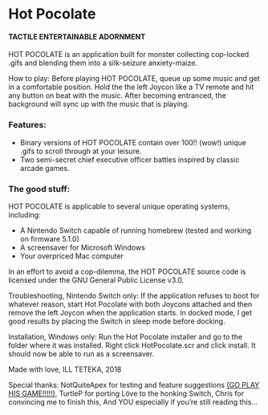 # Hot Pocolate
#### TACTILE ENTERTAINABLE ADORNMENT

HOT POCOLATE is an application built for monster collecting cop-locked .gifs and blending them into a silk-seizure anxiety-maize.

How to play: Before playing HOT POCOLATE, queue up some music and get in a comfortable position. Hold the the left Joycon like a TV remote and hit any button on beat with the music. After becoming entranced, the background will sync up with the music that is playing.

### Features:
  - Binary versions of HOT POCOLATE contain over 100!! (wow!) unique .gifs to scroll through at your leisure.
  - Two semi-secret chief executive officer battles inspired by classic arcade games.

### The good stuff:
HOT POCOLATE is applicable to several unique operating systems, including:
  - A Nintendo Switch capable of running homebrew (tested and working on firmware 5.1.0)
  - A screensaver for Microsoft Windows
  - Your overpriced Mac computer

In an effort to avoid a cop-dilemma, the HOT POCOLATE source code is licensed under the GNU General Public License v3.0.

Troubleshooting, Nintendo Switch only: If the application refuses to boot for whatever reason, start Hot Pocolate with both Joycons attached and then remove the left Joycon when the application starts. In docked mode, I get good results by placing the Switch in sleep mode before docking.

Installation, Windows only: Run the Hot Pocolate installer and go to the folder where it was installed. Right click HotPocolate.scr and click install. It should now be able to run as a screensaver.

Made with love, ILL TETEKA, 2018

Special thanks: NotQuiteApex for testing and feature suggestions [(GO PLAY HIS GAME!!!!!)](https://notquiteapex.itch.io/cosvent), TurtleP for porting Löve to the honking Switch, Chris for convincing me to finish this, And YOU especially if you’re still reading this...
